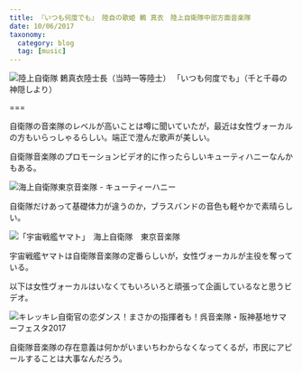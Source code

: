 ```yaml
---
title: 『いつも何度でも』 陸自の歌姫 鶇 真衣　陸上自衛隊中部方面音楽隊
date: 10/06/2017
taxonomy:
  category: blog
  tag: [music]
---
```


![陸上自衛隊 鶫真衣陸士長（当時一等陸士） 「いつも何度でも」（千と千尋の神隠しより）](https://www.youtube.com/watch?v=n-Kx9qICE6E)

===

自衛隊の音楽隊のレベルが高いことは噂に聞いていたが，最近は女性ヴォーカルの方もいらっしゃるらしい。端正で澄んだ歌声が美しい。

自衛隊音楽隊のプロモーションビデオ的に作ったらしいキューティハニーなんかもある。

![海上自衛隊東京音楽隊 - キューティーハニー](https://www.youtube.com/watch?v=TvDWJif1sSI)

自衛隊だけあって基礎体力が違うのか，ブラスバンドの音色も軽やかで素晴らしい。

![「宇宙戦艦ヤマト」　海上自衛隊　東京音楽隊](https://www.youtube.com/watch?v=v9GPQP5Treg)

宇宙戦艦ヤマトは自衛隊音楽隊の定番らしいが，女性ヴォーカルが主役を奪っている。


以下は女性ヴォーカルはいなくてもいろいろと頑張って企画しているなと思うビデオ。

![キレッキレ自衛官の恋ダンス！まさかの指揮者も！呉音楽隊・阪神基地サマーフェスタ2017](https://www.youtube.com/watch?v=1cluBkrwj2M)

自衛隊音楽隊の存在意義は何かがいまいちわからなくなってくるが，市民にアピールすることは大事なんだろう。
